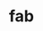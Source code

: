 ---
category: 3-letters
denotation: null
name: fab
reference_link: https://www.etymonline.com/word/fab
root_language: null
root_name: null
title: fab
type: free
word_sums:
- respelling: fab
  sum: 'Fab + '
---